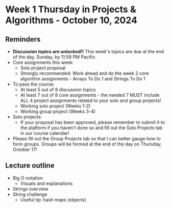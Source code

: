 # Week 1 Thursday in Projects & Algorithms - October 10, 2024

## Reminders
- **Discussion topics are unlocked!!**  This week's topics are due at the end of the day, Sunday, by 11:59 PM Pacific.
- Core assignments this week:
    - Solo project proposal
    - Strongly recommended: Work ahead and do the week 2 core algorithm assignments - Arrays To Do 1 and Strings To Do 1
- To pass the course:
    - At least 5 out of 8 discussion topics
    - At least 7 out of 8 core assignments - the needed 7 MUST include ALL 4 project assignments related to your solo and group projects!
    - Working solo project (Weeks 1-2)
    - Working group project (Weeks 3-4)
- Solo projects:
    - If your proposal has been approved, please remember to submit it to the platform if you haven't done so and fill out the Solo Projects tab in our course calendar!
- Please fill out the Group Projects tab so that I can better gauge how to form groups.  Groups will be formed at the end of the day on Thursday, October 17!

## Lecture outline
- Big O notation
    - Visuals and explanations
- Strings overview
- String challenge
    - Useful tip: hash maps (objects)